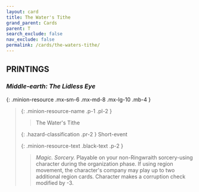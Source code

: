 ```yaml
---
layout: card
title: The Water's Tithe
grand_parent: Cards
parent: T
search_exclude: false
nav_exclude: false
permalink: /cards/the-waters-tithe/
---
```


## PRINTINGS


### _Middle-earth: The Lidless Eye_

{: .minion-resource .mx-sm-6 .mx-md-8 .mx-lg-10 .mb-4 }
> {: .minion-resource-name .p-1 .pl-2 }
> > <div class="hazard-mp"></div>
> > <div class="card-name">The Water's Tithe</div>
>
> {: .hazard-classification .pr-2 }
> Short-event
>
> {: .minion-resource-text .black-text .p-2 }
> > _Magic._ _Sorcery._ Playable on your non-Ringwraith sorcery-using character during the organization phase. If using region movement, the character's company may play up to two additional region cards. Character makes a corruption check modified by -3.  
> 
